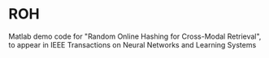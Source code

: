 # ROH
Matlab demo code for "Random Online Hashing for Cross-Modal Retrieval", to appear in IEEE Transactions on Neural Networks and Learning Systems

